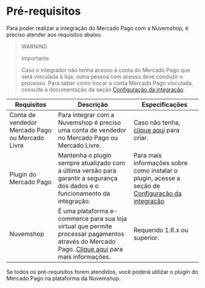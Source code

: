 # Pré-requisitos

Para poder realizar a integração do Mercado Pago com a Nuvemshop, é preciso atender aos requisitos abaixo.

> WARNING
>
> Importante
>
> Caso o integrador não tenha acesso à conta do Mercado Pago que será vinculada à loja, outra pessoa com acesso deve conduzir o processo. Para saber como trocar a conta Mercado Pago vinculada, consulte a documentação da seção [Configuração da integração](/developers/pt/docs/nuvemshop/integration).

| Requisitos | Descrição | Especificações |
|---|---|---|
| Conta de vendedor Mercado Pago ou Mercado Livre | Para integrar com a Nuvemshop é preciso uma conta de vendedor no Mercado Pago ou Mercado Livre. | Caso não tenha, [clique aqui](https://www.mercadopago[FAKER][URL][DOMAIN]/hub/registration/landing) para criar. |
| Plugin do Mercado Pago | Mantenha o plugin sempre atualizado com a última versão para garantir a segurança dos dados e o funcionamento da integração. | Para mais informações sobre como instalar o plugin, acesse a seção de [Configuração da integração](/developers/pt/docs/nuvemshop/integration) |
| Nuvemshop | É uma plataforma e-commerce para sua loja virtual que permite processar pagamentos através do Mercado Pago. [Clique aqui](https://www.nuvemshop.com.br/) para mais informações. | Requerido 1.6.x ou superior. |

Se todos os pré-requisitos forem atendidos, você poderá utilizar o plugin do Mercado Pago na plataforma da Nuvemshop.